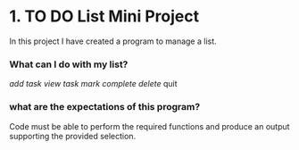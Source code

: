 
# 1. TO DO List Mini Project

In this project I have created a program to manage a list. 

### What can I do with my list?

*add task*
*view task*
*mark complete*
*delete*
quit

### what are the expectations of this program?

Code must be able to perform the required functions and produce an output supporting the provided selection. 
